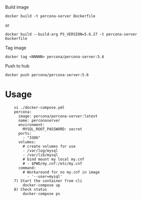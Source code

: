 Build image

  `docker build -t percona-server Dockerfile`

or

  `docker build --build-arg PS_VERSION=5.6.27 -t percona-server Dockerfile`

Tag image
  
  `docker tag <NNNNN> percona/percona-server:5.6`

Push to hub

  `docker push percona/percona-server:5.6`
  
Usage
=====

        vi ./docker-compose.yml
        percona:
          image: percona/percona-server:latest
          name: perconaserver
          environment:
            MYSQL_ROOT_PASSWORD: secret
          ports:
            - "3306"
          volumes:
            # create volumes for use
            - /var/log/mysql
            - /var/lib/mysql
            # bind mount my local my.cnf
            # - $PWD/my.cnf:/etc/my.cnf
          command:
            # Workaround for no my.cnf in image
              - '--user=mysql'
        7) Start the container from cli
            docker-compose up
        8) Check status
            docker-compose ps
